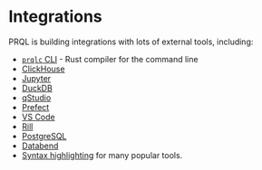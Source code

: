 # Integrations

PRQL is building integrations with lots of external tools, including:

- [`prqlc` CLI](./prqlc-cli.md) - Rust compiler for the command line
- [ClickHouse](./clickhouse.md)
- [Jupyter](./jupyter.md)
- [DuckDB](./duckdb.md)
- [qStudio](./qstudio.md)
- [Prefect](./prefect.md)
- [VS Code](./vscode.md)
- [Rill](./rill.md)
- [PostgreSQL](./postgresql.md)
- [Databend](./databend.md)
- [Syntax highlighting](./syntax-highlighting.md) for many popular tools.
